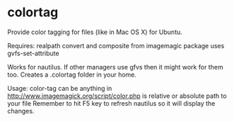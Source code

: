 colortag
========

Provide color tagging for files (like in Mac OS X) for Ubuntu. 

Requires: 
  realpath
  convert and composite from imagemagic package
  uses gvfs-set-attribute

Works for nautilus. If other managers use gfvs then it might work for them too. 
Creates a .colortag folder in your home. 

Usage: color-tag <color> <filepath>
<color> can be anything in http://www.imagemagick.org/script/color.php
<filepath> is relative or absolute path to your file
Remember to hit F5 key to refresh nautilus so it will display the changes.


